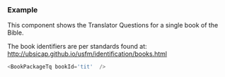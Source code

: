
### Example

This component shows the Translator Questions for a single book of the Bible.

The book identifiers are per standards found at:
http://ubsicap.github.io/usfm/identification/books.html

```js
<BookPackageTq bookId='tit'  />
```


